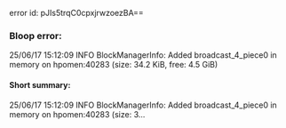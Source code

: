 error id: pJIs5trqC0cpxjrwzoezBA==
### Bloop error:

25/06/17 15:12:09 INFO BlockManagerInfo: Added broadcast_4_piece0 in memory on hpomen:40283 (size: 34.2 KiB, free: 4.5 GiB)
#### Short summary: 

25/06/17 15:12:09 INFO BlockManagerInfo: Added broadcast_4_piece0 in memory on hpomen:40283 (size: 3...